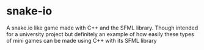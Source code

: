 # snake-io
A snake.io like game made with C++ and the SFML library. Though intended for a university project but definitely an example of how easily these types of mini games can be made using C++ with its SFML library
